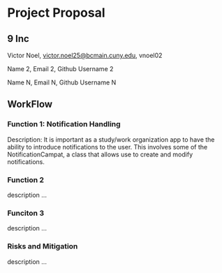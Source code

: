 # Project Proposal

## 9 Inc

Victor Noel, victor.noel25@bcmain.cuny.edu, vnoel02

Name 2, Email 2, Github Username 2

Name N, Email N, Github Username N

## WorkFlow

### Function 1: Notification Handling
Description: It is important as a study/work organization app to have the ability to introduce notifications to the user. This involves some of the NotificationCampat, a class that allows use to create and modify notifications.

### Function 2
description ...

### Funciton 3
description ...

### Risks and Mitigation
description ...
